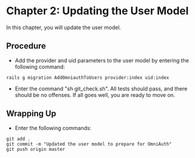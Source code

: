 # Chapter 2: Updating the User Model

In this chapter, you will update the user model.

## Procedure
* Add the provider and uid parameters to the user model by entering the following command:
```
rails g migration AddOmniauthToUsers provider:index uid:index
```
* Enter the command "sh git_check.sh".  All tests should pass, and there should be no offenses.  If all goes well, you are ready to move on.

## Wrapping Up
* Enter the following commands:
```
git add .
git commit -m "Updated the user model to prepare for OmniAuth"
git push origin master
```
